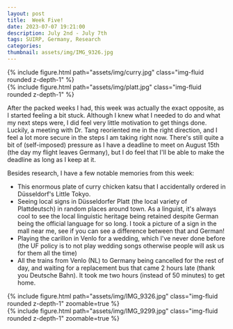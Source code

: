 ```yaml
---
layout: post
title:  Week Five!
date: 2023-07-07 19:21:00
description: July 2nd - July 7th
tags: SUIRP, Germany, Research
categories:
thumbnail: assets/img/IMG_9326.jpg
---
```



<div class="row mt-3">
    <div class="col-sm mt-3 mt-md-0">
        {% include figure.html path="assets/img/curry.jpg" class="img-fluid rounded z-depth-1" %}
    </div>
    <div class="col-sm mt-3 mt-md-0">
        {% include figure.html path="assets/img/platt.jpg" class="img-fluid rounded z-depth-1" %}
    </div>
</div>
<div class="caption">
</div>

After the packed weeks I had, this week was actually the exact opposite, as I started feeling a bit stuck. Although I knew what I needed to do and what my next steps were, I did feel very little motivation to get things done. Luckily, a meeting with Dr. Tang reoriented me in the right direction, and I feel a lot more secure in the steps I am taking right now. There's still quite a bit of (self-imposed) pressure as I have a deadline to meet on August 15th (the day my flight leaves Germany), but I do feel that I'll be able to make the deadline as long as I keep at it.

Besides research, I have a few notable memories from this week: 
- This enormous plate of curry chicken katsu that I accidentally ordered in Düsseldorf's Little Tokyo. 
- Seeing local signs in Düsseldorfer Platt (the local variety of Plattdeutsch) in random places around town. As a linguist, it's always cool to see the local linguistic heritage being retained despite German being the official language for so long. I took a picture of a sign in the mall near me, see if you can see a difference between that and German!
- Playing the carillon in Venlo for a wedding, which I've never done before (the UF policy is to not play wedding songs otherwise people will ask us for them all the time)
- All the trains from Venlo (NL) to Germany being cancelled for the rest of day, and waiting for a replacement bus that came 2 hours late (thank you Deutsche Bahn). It took me two hours (instead of 50 minutes) to get home.



<div class="row mt-3">
    <div class="col-sm mt-3 mt-md-0">
        {% include figure.html path="assets/img/IMG_9326.jpg" class="img-fluid rounded z-depth-1" zoomable=true %}
    </div>
    <div class="col-sm mt-3 mt-md-0">
        {% include figure.html path="assets/img/IMG_9299.jpg" class="img-fluid rounded z-depth-1" zoomable=true %}
    </div>
</div>
